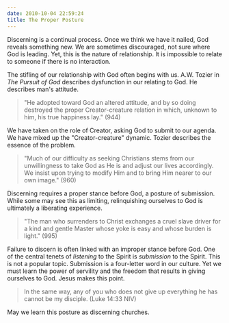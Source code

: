 ```yaml
---
date: 2010-10-04 22:59:24
title: The Proper Posture
---
```


Discerning is a continual process. Once we think we have it nailed, God reveals something new. We are sometimes discouraged, not sure where God is leading. Yet, this is the nature of relationship. It is impossible to relate to someone if there is no interaction.

The stifling of our relationship with God often begins with us. A.W. Tozier in *The Pursuit of God* describes dysfunction in our relating to God. He describes man's attitude.

>"He adopted toward God an altered attitude, and by so doing destroyed the proper Creator-creature relation in which, unknown to him, his true happiness lay." (944)

We have taken on the role of Creator, asking God to submit to our agenda. We have mixed up the "Creator-creature" dynamic. Tozier describes the essence of the problem.

>"Much of our difficulty as seeking Christians stems from our unwillingness to take God as He is and adjust our lives accordingly. We insist upon trying to modify Him and to bring Him nearer to our own image." (960)

Discerning requires a proper stance before God, a posture of submission. While some may see this as limiting, relinquishing ourselves to God is ultimately a liberating experience.

>"The man who surrenders to Christ exchanges a cruel slave driver for a kind and gentle Master whose yoke is easy and whose burden is light." (995)

Failure to discern is often linked with an improper stance before God. One of the central tenets of *listening* to the Spirit is *submission* to the Spirit. This is not a popular topic. Submission is a four-letter word in our culture. Yet we must learn the power of servility and the freedom that results in giving ourselves to God. Jesus makes this point.

>In the same way, any of you who does not give up everything he has cannot be my disciple. (Luke 14:33 NIV)

May we learn this posture as discerning churches.
